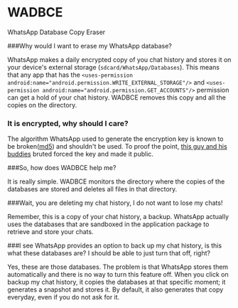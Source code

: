 WADBCE
======

WhatsApp Database Copy Eraser

###Why would I want to erase my WhatsApp database?

WhatsApp makes a daily encrypted copy of you chat history and stores it on your device's external storage (`sdcard/WhatsApp/Databases`). This means that any app that has the `<uses-permission android:name="android.permission.WRITE_EXTERNAL_STORAGE"/>` and `<uses-permission android:name="android.permission.GET_ACCOUNTS"/>` permission can get a hold of your chat history. WADBCE removes this copy and all the copies on the directory.


### It is encrypted, why should I care?

The algorithm WhatsApp used to generate the encryption key is known to be broken([md5](http://en.wikipedia.org/wiki/MD5)) and shouldn't be used. To proof the point, [this guy and his buddies](http://bas.bosschert.nl/steal-whatsapp-update/) bruted forced the key and made it public.

###So, how does WADBCE help me?

It is really simple. WADBCE monitors the directory where the copies of the databases are stored and deletes all files in that directory.

###Wait, you are deleting my chat history, I do not want to lose my chats!

Remember, this is a copy of your chat history, a backup. WhatsApp actually uses the databases that are sandboxed in the application package to retrieve and store your chats. 

###I see WhatsApp provides an option to back up my chat history, is this what these databases are? I should be able to just turn that off, right?

Yes, these are those databases. The problem is that WhatsApp stores them automatically and there is no way to turn this feature off. When you click on backup my chat history, it copies the databases at that specific moment; it generates a snapshot and stores it. By default, it also generates that copy everyday, even if you do not ask for it.
